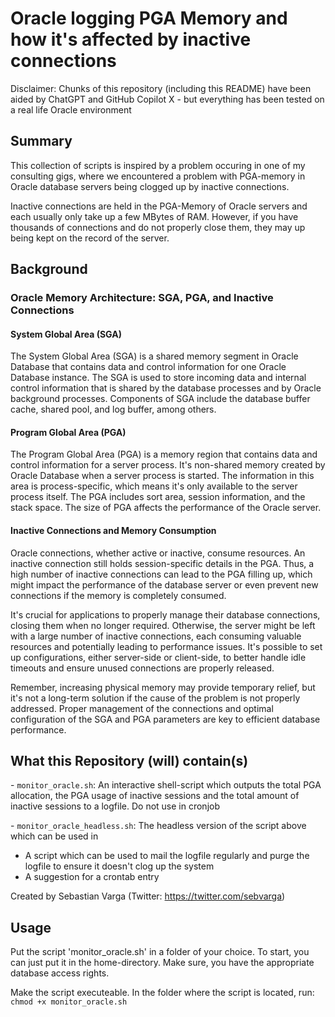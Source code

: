 # Oracle logging PGA Memory and how it's affected by inactive connections

Disclaimer: Chunks of this repository (including this README) have been aided by ChatGPT and GitHub Copilot X - but everything has been tested on a real life Oracle environment

## Summary
This collection of scripts is inspired by a problem occuring in one of my consulting gigs, where we encountered a problem with PGA-memory in Oracle database servers being clogged up by inactive connections.

Inactive connections are held in the PGA-Memory of Oracle servers and each usually only take up a few MBytes of RAM. However, if you have thousands of connections and do not properly close them, they may up being kept on the record of the server.

## Background
### Oracle Memory Architecture: SGA, PGA, and Inactive Connections

#### System Global Area (SGA)

The System Global Area (SGA) is a shared memory segment in Oracle Database that contains data and control information for one Oracle Database instance. The SGA is used to store incoming data and internal control information that is shared by the database processes and by Oracle background processes. Components of SGA include the database buffer cache, shared pool, and log buffer, among others.

#### Program Global Area (PGA)

The Program Global Area (PGA) is a memory region that contains data and control information for a server process. It's non-shared memory created by Oracle Database when a server process is started. The information in this area is process-specific, which means it's only available to the server process itself. The PGA includes sort area, session information, and the stack space. The size of PGA affects the performance of the Oracle server.

#### Inactive Connections and Memory Consumption

Oracle connections, whether active or inactive, consume resources. An inactive connection still holds session-specific details in the PGA. Thus, a high number of inactive connections can lead to the PGA filling up, which might impact the performance of the database server or even prevent new connections if the memory is completely consumed. 

It's crucial for applications to properly manage their database connections, closing them when no longer required. Otherwise, the server might be left with a large number of inactive connections, each consuming valuable resources and potentially leading to performance issues. It's possible to set up configurations, either server-side or client-side, to better handle idle timeouts and ensure unused connections are properly released. 

Remember, increasing physical memory may provide temporary relief, but it's not a long-term solution if the cause of the problem is not properly addressed. Proper management of the connections and optimal configuration of the SGA and PGA parameters are key to efficient database performance.

## What this Repository (will) contain(s)

\- ```monitor_oracle.sh```:
An interactive shell-script which outputs the total PGA allocation, the PGA usage of inactive sessions and the total amount of inactive sessions to a logfile. Do not use in cronjob

\- ```monitor_oracle_headless.sh```:
The headless version of the script above which can be used in 



- A script which can be used to mail the logfile regularly and purge the logfile to ensure it doesn't clog up the system 
- A suggestion for a crontab entry

Created by Sebastian Varga (Twitter: https://twitter.com/sebvarga)

## Usage

Put the script 'monitor_oracle.sh' in a folder of your choice. To start, you can just put it in the home-directory. Make sure, you have the appropriate database access rights.

Make the script executeable. In the folder where the script is located, run:
```chmod +x monitor_oracle.sh```


